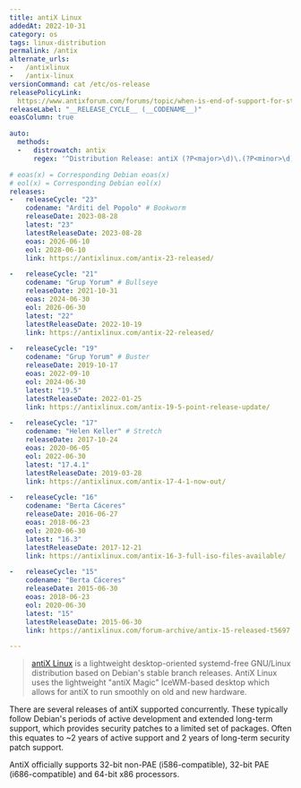 ```yaml
---
title: antiX Linux
addedAt: 2022-10-31
category: os
tags: linux-distribution
permalink: /antix
alternate_urls:
-   /antixlinux
-   /antix-linux
versionCommand: cat /etc/os-release
releasePolicyLink:
  https://www.antixforum.com/forums/topic/when-is-end-of-support-for-stable-antix-versions-17-19/#post-26424
releaseLabel: "__RELEASE_CYCLE__ (__CODENAME__)"
eoasColumn: true

auto:
  methods:
  -   distrowatch: antix
      regex: '^Distribution Release: antiX (?P<major>\d)\.(?P<minor>\d)$'

# eoas(x) = Corresponding Debian eoas(x)
# eol(x) = Corresponding Debian eol(x)
releases:
-   releaseCycle: "23"
    codename: "Arditi del Popolo" # Bookworm
    releaseDate: 2023-08-28
    latest: "23"
    latestReleaseDate: 2023-08-28
    eoas: 2026-06-10
    eol: 2028-06-10
    link: https://antixlinux.com/antix-23-released/

-   releaseCycle: "21"
    codename: "Grup Yorum" # Bullseye
    releaseDate: 2021-10-31
    eoas: 2024-06-30
    eol: 2026-06-30
    latest: "22"
    latestReleaseDate: 2022-10-19
    link: https://antixlinux.com/antix-22-released/

-   releaseCycle: "19"
    codename: "Grup Yorum" # Buster
    releaseDate: 2019-10-17
    eoas: 2022-09-10
    eol: 2024-06-30
    latest: "19.5"
    latestReleaseDate: 2022-01-25
    link: https://antixlinux.com/antix-19-5-point-release-update/

-   releaseCycle: "17"
    codename: "Helen Keller" # Stretch
    releaseDate: 2017-10-24
    eoas: 2020-06-05
    eol: 2022-06-30
    latest: "17.4.1"
    latestReleaseDate: 2019-03-28
    link: https://antixlinux.com/antix-17-4-1-now-out/

-   releaseCycle: "16"
    codename: "Berta Cáceres"
    releaseDate: 2016-06-27
    eoas: 2018-06-23
    eol: 2020-06-30
    latest: "16.3"
    latestReleaseDate: 2017-12-21
    link: https://antixlinux.com/antix-16-3-full-iso-files-available/

-   releaseCycle: "15"
    codename: "Berta Cáceres"
    releaseDate: 2015-06-30
    eoas: 2018-06-23
    eol: 2020-06-30
    latest: "15"
    latestReleaseDate: 2015-06-30
    link: https://antixlinux.com/forum-archive/antix-15-released-t5697.html

---
```


> [antiX Linux](https://antixlinux.com/) is a lightweight desktop-oriented systemd-free GNU/Linux
> distribution based on Debian's stable branch releases. AntiX Linux uses the lightweight
> "antiX Magic" IceWM-based desktop which allows for antiX to run smoothly on old and new hardware.

There are several releases of antiX supported concurrently. These typically follow Debian's periods
of active development and extended long-term support, which provides security patches to a limited
set of packages. Often this equates to ~2 years of active support and 2 years of long-term security
patch support.

AntiX officially supports 32-bit non-PAE (i586-compatible), 32-bit PAE (i686-compatible) and 64-bit
x86 processors.

